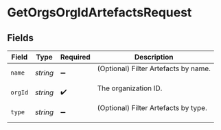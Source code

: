 # GetOrgsOrgIdArtefactsRequest


## Fields

| Field                                  | Type                                   | Required                               | Description                            |
| -------------------------------------- | -------------------------------------- | -------------------------------------- | -------------------------------------- |
| `name`                                 | *string*                               | :heavy_minus_sign:                     | (Optional) Filter Artefacts by name.<br/><br/> |
| `orgId`                                | *string*                               | :heavy_check_mark:                     | The organization ID.<br/><br/>         |
| `type`                                 | *string*                               | :heavy_minus_sign:                     | (Optional) Filter Artefacts by type.<br/><br/> |
